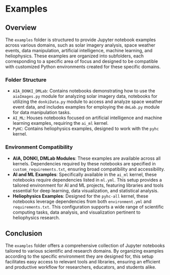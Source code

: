 # Examples

## Overview

The `examples` folder is structured to provide Jupyter notebook examples across various domains, such as solar imagery analysis, space weather events, data manipulation, artificial intelligence, machine learning, and heliophysics. These examples are organized into subfolders, each corresponding to a specific area of focus and designed to be compatible with customized Python environments created for these specific domains.

### Folder Structure

- `AIA_DONKI_DMLab`: Contains notebooks demonstrating how to use the `aiaImages.py` module for analyzing solar imagery data, notebooks for utilizing the `donkiData.py` module to access and analyze space weather event data, and includes examples for employing the `dmLab.py` module for data manipulation tasks.
- `AI_ML`: Houses notebooks focused on artificial intelligence and machine learning examples, requiring the `ai_ml` kernel.
- `PyHC`: Contains heliophysics examples, designed to work with the `pyhc` kernel.

### Environment Compatibility

- **AIA, DONKI, DMLab Modules**: These examples are available across all kernels. Dependencies required by these notebooks are specified in `custom_requirements.txt`, ensuring broad compatibility and accessibility.
- **AI and ML Examples**: Specifically available in the `ai_ml` kernel, these notebooks require dependencies listed in `ml.yml`. This setup provides a tailored environment for AI and ML projects, featuring libraries and tools essential for deep learning, data visualization, and statistical analysis.
- **Heliophysics Examples**: Designed for the `pyhc-all` kernel, these notebooks leverage dependencies from both `environment.yml` and `requirements.txt`. This configuration supports a wide range of scientific computing tasks, data analysis, and visualization pertinent to heliophysics research.

## Conclusion

The `examples` folder offers a comprehensive collection of Jupyter notebooks tailored to various scientific and research domains. By organizing examples according to the specific environment they are designed for, this setup facilitates easy access to relevant tools and libraries, ensuring an efficient and productive workflow for researchers, educators, and students alike.
